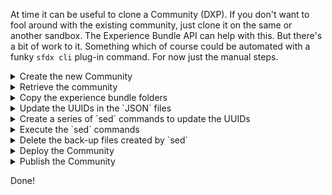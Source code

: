 At time it can be useful to clone a Community (DXP). If you don't want to fool around with the existing community, just clone it on the same or another sandbox.
The Experience Bundle API can help with this. But there's a bit of work to it. Something which of course could be automated with a funky `sfdx cli` plug-in command. For now just the manual steps.

<details>
<summary>Create the new Community</summary>
First of all to create a new DXP Site, we either do it manually through Setup or instead use sfdx force:communicate:create. Beware the command runs in the background for a bit, so you'd have to wait a minute or two.

`sfdx force:community:create -n 'MyClonedDXP' -p 'expbundle-xxxx.csxxx.force.com' -t 'Customer Service' -d 'A Cloned community'`
</details>

<details>
<summary>Retrieve the community</summary>
Retrieve using MDAPI or pull the changes to your local IDE.
You should see the Experience Bundle folder structure. Which you'll overwrite.
</details>

<details>
<summary>Copy the experience bundle folders</summary>
Copy all the experience bundle folders from the Community you'd want to clone. Simple overwrite those folders in the new new Community's folder.

![image](https://user-images.githubusercontent.com/27854769/113352559-b3df2a80-933c-11eb-8b50-b51e216ee4d7.png)
</details>

<details>
<summary>Update the UUIDs in the `JSON` files</summary>
The Experience Bundle's folders files are knitted together using UUID. Because these are the ones you cloned, they need to be changed. The most simplistic approach would be to replace all UUIDs with a different value. Say we just change the last 6 characters to `ffffff` (or whatever sequence you think of, doesn't really matter). 
  
- `cd ./experiences/<your DXP site>`
- `egrep -ro '[0-9a-f]{8}-([0-9a-f]{4}-){3}[0-9a-f]{12}' . > ../uuids.csv`

Which will fetch UUIDs into a file which is saved in `../uuids.csv`
</details>

<details>
<summary>Create a series of `sed` commands to update the UUIDs</summary>
Using Excel or Google Sheet create a list of `sed` commands.
  
- **Column A** contains the filename including path (from the previous step)
- **Column B** contains the original UUID found (from the previous step)
- **Column C** can be a formula `=CONCAT(LEFT(B1;32);"ffff")`
- **Column D** can be a formula `=CONCAT("sed -i'' -e ";"'s/";B1;"/";C1;"/g'";" ";A1)`
</details>

<details>
<summary>Execute the `sed` commands</summary>
Just copy the contents of your **Column D** and paste them into your terminal. 
It can take a while to execute, depending on the size of your community. 
</details>

<details>
<summary>Delete the back-up files created by `sed`</summary>
- `cd ./experiences/<your DXP site>`
- `find . -name '*.json-e' -delete`
</details>

<details>
<summary>Deploy the Community</summary>
Deploy the Experience Bundle.
</details>

<details>
<summary>Publish the Community</summary>
`sfdx force:community:publish -n '<your DXP site>'`
</details>

Done!
